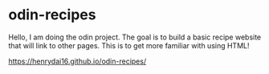 # odin-recipes
Hello, I am doing the odin project. The goal is to build a basic recipe
website that will link to other pages. This is to get more familiar
with using HTML! 

https://henrydai16.github.io/odin-recipes/

